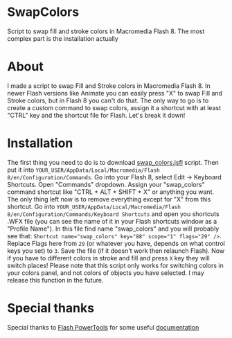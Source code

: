 # SwapColors
Script to swap fill and stroke colors in Macromedia Flash 8. The most complex part is the installation actually
# About
I made a script to swap Fill and Stroke colors in Macromedia Flash 8. In newer Flash versions like Animate you can easily press "X" to swap Fill and Stroke colors, but in Flash 8 you can't do that. The only way to go is to create a custom command to swap colors, assign it a shortcut with at least "CTRL" key and the shortcut file for Flash. Let's break it down!
# Installation
The first thing you need to do is to download [swap_colors.jsfl]() script. Then put it into `YOUR_USER/AppData/Local/Macromedia/Flash 8/en/Configuration/Commands`. Go into your Flash 8, select Edit -> Keyboard Shortcuts. Open "Commands" dropdown. Assign your "swap_colors" command shortcut like "CTRL + ALT + SHIFT + X" or anything you want. The only thing left now is to remove everything except for "X" from this shortcut. Go into `YOUR_USER/AppData/Local/Macromedia/Flash 8/en/Configuration/Commands/Keyboard Shortcuts` and open you shortcuts .WFX file (you can see the name of it in your Flash shortcuts window as a "Profile Name"). In this file find name "swap_colors" and you will probably see that: `Shortcut name="swap_colors" key="88" scope="1" flags="29" />`. Replace Flags here from `29` (or whatever you have, depends on what control keys you set) to `3`. Save the file (if it doesn't work then relaunch Flash). Now if you have to different colors in stroke and fill and press `X` key they will switch places!
Please note that this script only works for switching colors in your colors panel, and not colors of objects you have selected. I may release this function in the future.
# Special thanks
Special thanks to [Flash PowerTools](https://flash-powertools.com/) for some useful [documentation](https://flash-powertools.com/understanding-flash-8-cs6-shortcut-file/)
